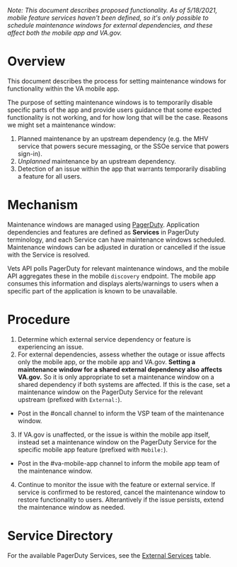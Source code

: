 _Note: This document describes proposed functionality. As of 5/18/2021, mobile feature services haven't been defined, so it's only possible to schedule maintenance windows for external dependencies, and these affect both the mobile app and VA.gov._ 

# Overview
This document describes the process for setting maintenance windows for functionality within the VA mobile app. 

The purpose of setting maintenance windows is to temporarily disable specific parts of the app and provide users guidance that some expected functionality is not working, and for how long that will be the case. Reasons we might set a maintenance window:

1. Planned maintenance by an upstream dependency (e.g. the MHV service that powers secure messaging, or the SSOe service that powers sign-in).
2. _Unplanned_ maintenance by an upstream dependency.
3. Detection of an issue within the app that warrants temporarily disabling a feature for all users.

# Mechanism

Maintenance windows are managed using [PagerDuty](https://dsva.pagerduty.com). Application dependencies and features are defined as **Services** in PagerDuty terminology, and each Service can have maintenance windows scheduled. Maintenance windows can be adjusted in duration or cancelled if the issue with the Service is resolved.

Vets API polls PagerDuty for relevant maintenance windows, and the mobile API aggregates these in the mobile `discovery` endpoint. The mobile app consumes this information and displays alerts/warnings to users when a specific part of the application is known to be unavailable. 

# Procedure

1. Determine which external service dependency or feature is experiencing an issue.
2. For external dependencies, assess whether the outage or issue affects only the mobile app, or the mobile app and VA.gov. **Setting a maintenance window for a shared external dependency also affects VA.gov.** So it is only appropriate to set a maintenance window on a shared dependency if both systems are affected. If this is the case, set a maintenance window on the PagerDuty Service for the relevant upstream (prefixed with `External:`). 
  * Post in the #oncall channel to inform the VSP team of the maintenance window.
3. If VA.gov is unaffected, or the issue is within the mobile app itself, instead set a maintenance window on the PagerDuty Service for the specific mobile app feature (prefixed with `Mobile:`). 
  * Post in the #va-mobile-app channel to inform the mobile app team of the maintenance window. 
4. Continue to monitor the issue with the feature or external service. If service is confirmed to be restored, cancel the maintenance window to restore functionality to users. Alterantively if the issue persists, extend the maintenance window as needed. 

# Service Directory
For the available PagerDuty Services, see the [External Services](https://github.com/department-of-veterans-affairs/va.gov-team/blob/master/products/va-mobile-app/operations/README.md#external-dependencies) table.

